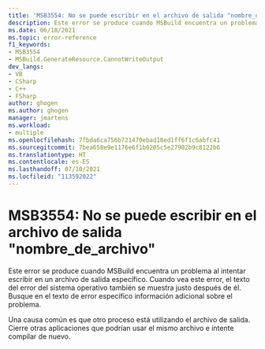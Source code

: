 ```yaml
---
title: 'MSB3554: No se puede escribir en el archivo de salida "nombre_de_archivo".'
description: Este error se produce cuando MSBuild encuentra un problema al intentar escribir en un archivo de salida específico.
ms.date: 06/18/2021
ms.topic: error-reference
f1_keywords:
- MSB3554
- MSBuild.GenerateResource.CannotWriteOutput
dev_langs:
- VB
- CSharp
- C++
- FSharp
author: ghogen
ms.author: ghogen
manager: jmartens
ms.workload:
- multiple
ms.openlocfilehash: 7fbda6ca756b721470ebad18ed1ff6f1c6abfc41
ms.sourcegitcommit: 7bea658e9e1176e6f1b0205c5e27902b9c8122b6
ms.translationtype: HT
ms.contentlocale: es-ES
ms.lasthandoff: 07/10/2021
ms.locfileid: "113592022"
---
```

# <a name="msb3554-cannot-write-to-the-output-file-filename"></a>MSB3554: No se puede escribir en el archivo de salida "nombre_de_archivo"

Este error se produce cuando MSBuild encuentra un problema al intentar escribir en un archivo de salida específico. Cuando vea este error, el texto del error del sistema operativo también se muestra justo después de él. Busque en el texto de error específico información adicional sobre el problema.

Una causa común es que otro proceso está utilizando el archivo de salida. Cierre otras aplicaciones que podrían usar el mismo archivo e intente compilar de nuevo.

